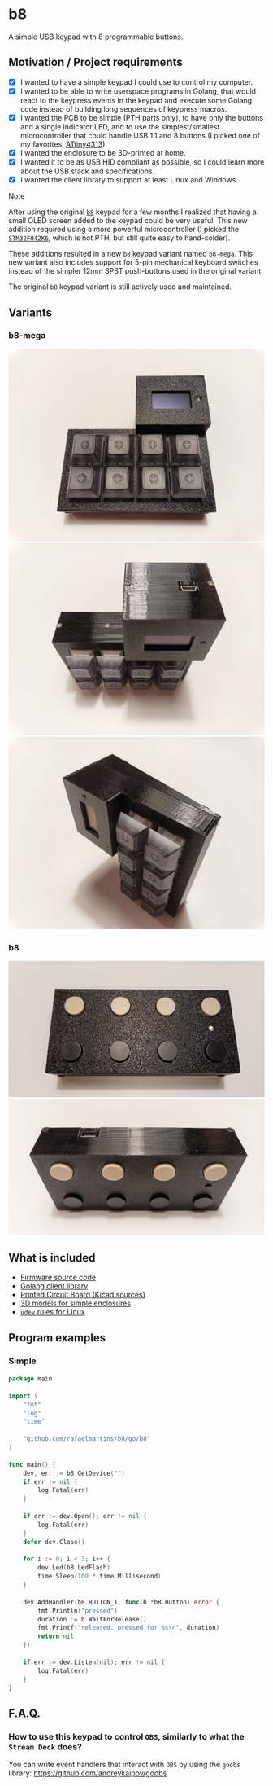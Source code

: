 # b8

A simple USB keypad with 8 programmable buttons.


## Motivation / Project requirements

- [x] I wanted to have a simple keypad I could use to control my computer.
- [x] I wanted to be able to write userspace programs in Golang, that would react to the keypress events in the keypad and execute some Golang code instead of building long sequences of keypress macros.
- [x] I wanted the PCB to be simple (PTH parts only), to have only the buttons and a single indicator LED, and to use the simplest/smallest microcontroller that could handle USB 1.1 and 8 buttons (I picked one of my favorites: [ATtiny4313](https://www.microchip.com/en-us/product/attiny4313)).
- [x] I wanted the enclosure to be 3D-printed at home.
- [x] I wanted it to be as USB HID compliant as possible, so I could learn more about the USB stack and specifications.
- [x] I wanted the client library to support at least Linux and Windows.

> [!NOTE]
> After using the original [`b8`](#b8) keypad for a few months I realized that having a small OLED screen added to the keypad could be very useful. This new addition required using a more powerful microcontroller (I picked the [`STM32F042K6`](https://www.st.com/en/microcontrollers-microprocessors/stm32f042k6.html), which is not PTH, but still quite easy to hand-solder).
>
> These additions resulted in a new `b8` keypad variant named [`b8-mega`](#b8-mega). This new variant also includes support for 5-pin mechanical keyboard switches instead of the simpler 12mm SPST push-buttons used in the original variant.
>
> The original `b8` keypad variant is still actively used and maintained.


## Variants

### b8-mega

![b8-mega Front](./share/images/b8-mega/front.jpg)
![b8-mega Top](./share/images/b8-mega/top.jpg)
![b8-mega Side](./share/images/b8-mega/side.jpg)

### b8

![b8 Front](./share/images/b8/front.jpg)
![b8 Top](./share/images/b8/top.jpg)


## What is included

- [Firmware source code](./firmware/)
- [Golang client library](./go/b8/)
- [Printed Circuit Board (Kicad sources)](./pcb/)
- [3D models for simple enclosures](./3d-models/)
- [`udev` rules for Linux](./share/udev/)


## Program examples

### Simple

```go
package main

import (
	"fmt"
	"log"
	"time"

	"github.com/rafaelmartins/b8/go/b8"
)

func main() {
	dev, err := b8.GetDevice("")
	if err != nil {
		log.Fatal(err)
	}

	if err := dev.Open(); err != nil {
		log.Fatal(err)
	}
	defer dev.Close()

	for i := 0; i < 3; i++ {
		dev.Led(b8.LedFlash)
		time.Sleep(100 * time.Millisecond)
	}

	dev.AddHandler(b8.BUTTON_1, func(b *b8.Button) error {
		fmt.Println("pressed")
		duration := b.WaitForRelease()
		fmt.Printf("released. pressed for %s\n", duration)
		return nil
	})

	if err := dev.Listen(nil); err != nil {
		log.Fatal(err)
	}
}
```


## F.A.Q.

### How to use this keypad to control `OBS`, similarly to what the `Stream Deck` does?

You can write event handlers that interact with `OBS` by using the `goobs` library: https://github.com/andreykaipov/goobs
